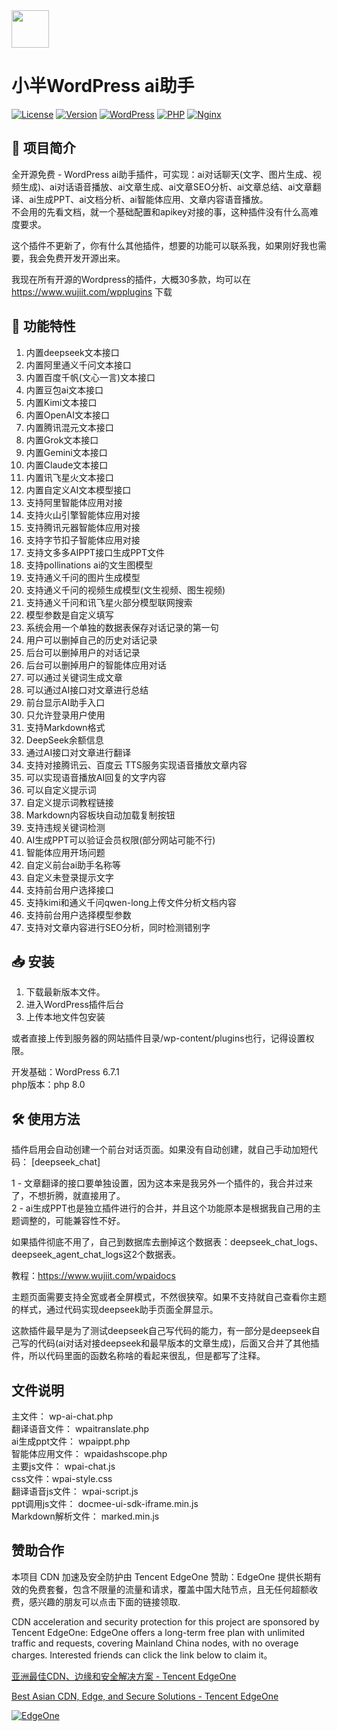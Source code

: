 <img src="https://github.com/suqicloud/wp-ai-chat/blob/main/ic_logo.png" width="60">

# 小半WordPress ai助手  

[![License](https://img.shields.io/badge/license-GPL-blue.svg)](LICENSE)
[![Version](https://img.shields.io/badge/version-4.0.5-green.svg)](https://github.com/suqicloud/wp-ai-chat/releases/tag/4.0.5)
[![WordPress](https://img.shields.io/badge/WordPress-6.7-blue.svg)](https://wordpress.org/)
[![PHP](https://img.shields.io/badge/PHP-8.0-orange.svg)](https://www.php.net/)
[![Nginx](https://img.shields.io/badge/Nginx-1.2-green.svg)](https://nginx.org/)



## 📌 项目简介

全开源免费 - WordPress ai助手插件，可实现：ai对话聊天(文字、图片生成、视频生成)、ai对话语音播放、ai文章生成、ai文章SEO分析、ai文章总结、ai文章翻译、ai生成PPT、ai文档分析、ai智能体应用、文章内容语音播放。  
不会用的先看文档，就一个基础配置和apikey对接的事，这种插件没有什么高难度要求。

这个插件不更新了，你有什么其他插件，想要的功能可以联系我，如果刚好我也需要，我会免费开发开源出来。  

我现在所有开源的Wordpress的插件，大概30多款，均可以在 https://www.wujiit.com/wpplugins 下载



## 🚀 功能特性

1. 内置deepseek文本接口  
1. 内置阿里通义千问文本接口  
1. 内置百度千帆(文心一言)文本接口  
1. 内置豆包ai文本接口  
1. 内置Kimi文本接口  
1. 内置OpenAI文本接口  
1. 内置腾讯混元文本接口  
1. 内置Grok文本接口  
1. 内置Gemini文本接口 
1. 内置Claude文本接口 
1. 内置讯飞星火文本接口  
1. 内置自定义AI文本模型接口  
1. 支持阿里智能体应用对接  
1. 支持火山引擎智能体应用对接  
1. 支持腾讯元器智能体应用对接  
1. 支持字节扣子智能体应用对接  
1. 支持文多多AIPPT接口生成PPT文件  
1. 支持pollinations ai的文生图模型  
1. 支持通义千问的图片生成模型  
1. 支持通义千问的视频生成模型(文生视频、图生视频) 
1. 支持通义千问和讯飞星火部分模型联网搜索
1. 模型参数是自定义填写  
1. 系统会用一个单独的数据表保存对话记录的第一句  
1. 用户可以删掉自己的历史对话记录  
1. 后台可以删掉用户的对话记录  
1. 后台可以删掉用户的智能体应用对话  
1. 可以通过关键词生成文章  
1. 可以通过AI接口对文章进行总结  
1. 前台显示AI助手入口  
1. 只允许登录用户使用  
1. 支持Markdown格式
1. DeepSeek余额信息  
1. 通过AI接口对文章进行翻译  
1. 支持对接腾讯云、百度云 TTS服务实现语音播放文章内容  
1. 可以实现语音播放AI回复的文字内容  
1. 可以自定义提示词  
1. 自定义提示词教程链接  
1. Markdown内容板块自动加载复制按钮  
1. 支持违规关键词检测  
1. AI生成PPT可以验证会员权限(部分网站可能不行)  
1. 智能体应用开场问题  
1. 自定义前台ai助手名称等  
1. 自定义未登录提示文字  
1. 支持前台用户选择接口  
1. 支持kimi和通义千问qwen-long上传文件分析文档内容  
1. 支持前台用户选择模型参数  
1. 支持对文章内容进行SEO分析，同时检测错别字  


## 📥 安装

1. 下载最新版本文件。
2. 进入WordPress插件后台
3. 上传本地文件包安装

或者直接上传到服务器的网站插件目录/wp-content/plugins也行，记得设置权限。  

开发基础：WordPress 6.7.1  
php版本：php 8.0  

## 🛠️ 使用方法

插件启用会自动创建一个前台对话页面。如果没有自动创建，就自己手动加短代码：  [deepseek_chat]  

1 - 文章翻译的接口要单独设置，因为这本来是我另外一个插件的，我合并过来了，不想折腾，就直接用了。   
2 - ai生成PPT也是独立插件进行的合并，并且这个功能原本是根据我自己用的主题调整的，可能兼容性不好。    


如果插件彻底不用了，自己到数据库去删掉这个数据表：deepseek_chat_logs、deepseek_agent_chat_logs这2个数据表。

教程：https://www.wujiit.com/wpaidocs

主题页面需要支持全宽或者全屏模式，不然很狭窄。如果不支持就自己查看你主题的样式，通过代码实现deepseek助手页面全屏显示。  

这款插件最早是为了测试deepseek自己写代码的能力，有一部分是deepseek自己写的代码(ai对话对接deepseek和最早版本的文章生成)，后面又合并了其他插件，所以代码里面的函数名称啥的看起来很乱，但是都写了注释。  


## 文件说明

主文件： wp-ai-chat.php  
翻译语音文件： wpaitranslate.php  
ai生成ppt文件： wpaippt.php  
智能体应用文件： wpaidashscope.php  
主要js文件： wpai-chat.js  
css文件：wpai-style.css  
翻译语音js文件： wpai-script.js  
ppt调用js文件： docmee-ui-sdk-iframe.min.js  
Markdown解析文件： marked.min.js 


## 赞助合作
本项目 CDN 加速及安全防护由 Tencent EdgeOne 赞助：EdgeOne 提供长期有效的免费套餐，包含不限量的流量和请求，覆盖中国大陆节点，且无任何超额收费，感兴趣的朋友可以点击下面的链接领取. 

CDN acceleration and security protection for this project are sponsored by Tencent EdgeOne: EdgeOne offers a long-term free plan with unlimited traffic and requests, covering Mainland China nodes, with no overage charges. Interested friends can click the link below to claim it。

[亚洲最佳CDN、边缘和安全解决方案 - Tencent EdgeOne](https://edgeone.ai/zh?from=github) 

[Best Asian CDN, Edge, and Secure Solutions - Tencent EdgeOne](https://edgeone.ai/zh?from=github) 


[![EdgeOne](https://edgeone.ai/media/34fe3a45-492d-4ea4-ae5d-ea1087ca7b4b.png)](https://edgeone.ai/?from=github)
